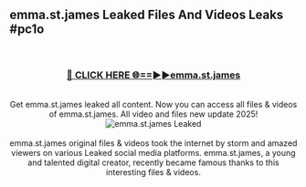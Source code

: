 ## emma.st.james Leaked Files And Videos Leaks #pc1o
<br>
<div align="center">
<h3><a href="https://watchclip.my.id/emma.st.james" rel="nofollow">🔴 CLICK HERE 🌐==►►emma.st.james</a></h3>
<br>
Get emma.st.james leaked all content. Now you can access all files & videos of emma.st.james. All video and files new update 2025!
<br>
<a href="https://watchclip.my.id/emma.st.james" rel="nofollow" data-target="animated-image.originalLink"><img src="https://i.ibb.co.com/WyWwxjT/player-gif2.gif" alt="emma.st.james Leaked" style="max-width: 100%; display: inline-block;" data-target="animated-image.originalImage"></a>
<br><br>
emma.st.james original files & videos took the internet by storm and amazed viewers on various Leaked social media platforms. emma.st.james, a young and talented digital creator, recently became famous thanks to this interesting files & videos.
</div>
<br>